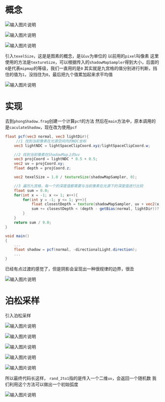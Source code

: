 # 概念

![输入图片说明](/imgs/2025-02-26/v9skIEn2B1oTFxAx.png)

![输入图片说明](/imgs/2025-02-26/QcwymgPDZ868xQwW.png)

![输入图片说明](/imgs/2025-02-26/aoL9xIRPTHoDHuEM.png)

引入`texelSize`，这是是图素的概念，是以`uv`为单位的
以前用的`pixel`叫像素
这里使用的方法是`textureSize`，可以根据传入的`shadowMapSampler`得到大小，后面的`0`是代表`mipmap`的等级，我们一直用的是`0`
其实就是九宫格的值分别进行判断，挡住的值为`1`，没挡住为`0`，最后把九个值累加起来求平均值

![输入图片说明](/imgs/2025-02-26/g3SNfD41FKDMGYP5.png)

# 实现
去到`phongShadow.frag`创建一个计算`pcf`的方法
然后在`main`方法中，原本调用的是`caculateShadow`，现在改为使用`pcf`
```glsl
float pcf(vec3 normal, vec3 lightDir){
	 //1 找到当前像素在光源空间内的NDC坐标
	vec3 lightNDC = lightSpaceClipCoord.xyz/lightSpaceClipCoord.w;

	//2 找到当前像素在ShadowMap上的uv
	vec3 projCoord = lightNDC * 0.5 + 0.5;
	vec2 uv = projCoord.xy;
	float depth = projCoord.z;

	vec2 texelSize = 1.0 / textureSize(shadowMapSampler, 0);

	//3 遍历九宫格，每一个的深度值都需要与当前像素在光源下的深度值进行比较
	float sum = 0.0;
	for(int x = -1; x <= 1; x++){
		for(int y = -1; y <= 1; y++){
			float closestDepth = texture(shadowMapSampler, uv + vec2(x, y) * texelSize).r;
			sum += closestDepth < (depth - getBias(normal, lightDir))? 1.0:0.0;
		}
	}
	return sum / 9.0;
}

void main()
{
	...
	float shadow = pcf(normal, -directionalLight.direction);
	...
}
```
已经有点过渡的感觉了，但是阴影会呈现出一种很规律的边界，很丑

![输入图片说明](/imgs/2025-02-26/9r0eedg2AfIPoLR3.png)

# 泊松采样
引入泊松采样

![输入图片说明](/imgs/2025-02-26/KgroWOfL0LtCZeP9.png)

![输入图片说明](/imgs/2025-02-26/TPLgOdeIKnC9BCVI.png)

![输入图片说明](/imgs/2025-02-26/rwhS3LYRHuiBfLsN.png)

![输入图片说明](/imgs/2025-02-26/7IanlScIbyqtuxbR.png)

![输入图片说明](/imgs/2025-02-26/NIG0x44D7duFjuqr.png)

所以最终代码长这样，
`rand_2to1`指的是传入一个二维`uv`，会返回一个随机数
我们利用这个方法可以做出一个初始弧度

![输入图片说明](/imgs/2025-02-26/acYq2vLVEPRdYAXo.png)
<!--stackedit_data:
eyJoaXN0b3J5IjpbMTM4Nzg3NzQ2NywtMjEwNjQ1MTY5MSwtMT
kyMjk2Njc0MiwxMTYwMzYxOTE1LDE2NzY1NjUyMTEsNzU0ODgw
Njc1XX0=
-->